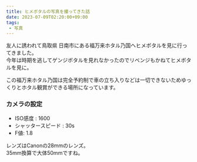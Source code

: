 ```yaml
---
title: ヒメボタルの写真を撮ってきた話
date: 2023-07-09T02:20:00+09:00
tags:
 - 写真 
---
```


友人に誘われて鳥取県 日南市にある福万来ホタル乃国へヒメボタルを見に行ってきました。  
今年は時期を逃してゲンジボタルを見れなかったのでリベンジもかねてヒメボタルを見に。

この福万来ホタル乃国は完全予約制で車の立ち入りなどは一切できないためゆっくりとホタル観賞ができる場所になっています。



### カメラの設定 

- ISO感度 : 1600
- シャッタースピード : 30s
- F値: 1.8

レンズはCanonの28mmのレンズ。  
35mm換算で大体50mmですね。
